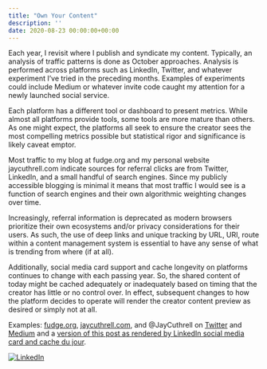 ```yaml
---
title: "Own Your Content"
description: ''
date: 2020-08-23 00:00:00+00:00
---
```


Each year, I revisit where I publish and syndicate my content. Typically, an analysis of traffic patterns is done as October approaches. Analysis is performed across platforms such as LinkedIn, Twitter, and whatever experiment I’ve tried in the preceding months. Examples of experiments could include Medium or whatever invite code caught my attention for a newly launched social service.

Each platform has a different tool or dashboard to present metrics. While almost all platforms provide tools, some tools are more mature than others. As one might expect, the platforms all seek to ensure the creator sees the most compelling metrics possible but statistical rigor and significance is likely caveat emptor.

Most traffic to my blog at fudge.org and my personal website jaycuthrell.com indicate sources for referral clicks are from Twitter, LinkedIn, and a small handful of search engines. Since my publicly accessible blogging is minimal it means that most traffic I would see is a function of search engines and their own algorithmic weighting changes over time.

Increasingly, referral information is deprecated as modern browsers prioritize their own ecosystems and/or privacy considerations for their users. As such, the use of deep links and unique tracking by URL, URI, route within a content management system is essential to have any sense of what is trending from where (if at all).

Additionally, social media card support and cache longevity on platforms continues to change with each passing year. So, the shared content of today might be cached adequately or inadequately based on timing that the creator has little or no control over. In effect, subsequent changes to how the platform decides to operate will render the creator content preview as desired or simply not at all.

Examples: [fudge.org](https://fudge.org), [jaycuthrell.com](https://jaycuthrell.com), and @JayCuthrell on [Twitter](https://web.archive.org/web/20230000000000*/https://twitter.com/jaycuthrell) and [Medium](https://medium.com/@JayCuthrell) and a [version of this post as rendered by LinkedIn social media card and cache du jour](https://www.linkedin.com/pulse/period-reminder-own-your-content-jay-cuthrell).

[![LinkedIn](https://cuthrell.com/favicon.png "LinkedIn")](https://cuthrell.com/favicon.png)